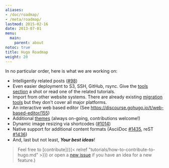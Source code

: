 ```yaml
---
aliases:
- /doc/roadmap/
- /meta/roadmap/
lastmod: 2015-02-16
date: 2013-07-01
menu:
  main:
    parent: about
notoc: true
title: Hugo Roadmap
weight: 20
---
```


In no particular order, here is what we are working on:

 * Intelligently related posts ([#98][])
 * Even easier deployment to S3, SSH, GitHub, rsync. Give the [tools section](https://gohugo.io/tools/#deployment) a shot or read one of the related tutorials.
 * Import from other website systems. There are already existing [migration tools](https://gohugo.io/tools/#migration) but they don't cover all major platforms.
 * An interactive web based editor (See https://discourse.gohugo.io/t/web-based-editor/155)
 * Additional [themes](https://github.com/gohugoio/hugoThemes) (always on-going, contributions welcome!)
 * Dynamic image resizing via shortcodes ([#1014][])
 * Native support for additional content formats (AsciiDoc [#1435][], reST [#1436][])
 * And, last but not least, ***Your best ideas***!

[#100]: https://github.com/gohugoio/hugo/issues/100 "hugo import from wordpress · Issue #100 · gohugoio/hugo"
[#101]: https://github.com/gohugoio/hugo/issues/101 "hugo import from jekyll · Issue #101 · gohugoio/hugo"
[#1435]: https://github.com/gohugoio/hugo/issues/1435 "Add support for native Go implementation of AsciiDoc · Issue #1435 · gohugoio/hugo"
[#1436]: https://github.com/gohugoio/hugo/issues/1436 "Add support for native Go implementation of reStructuredText (reST) · Issue #1436 · gohugoio/hugo"
[#1014]: https://github.com/gohugoio/hugo/issues/1014 "Image Resizing and Cropping · Issue #1014 · gohugoio/hugo"
[#98]: https://github.com/gohugoio/hugo/issues/98 "Add support for related content · Issue #98 · gohugoio/hugo"

> Feel free to [contribute]({{< relref "tutorials/how-to-contribute-to-hugo.md" >}}) or open a [new issue](https://github.com/gohugoio/hugo/issues/new) if you have an idea for a new feature.)
